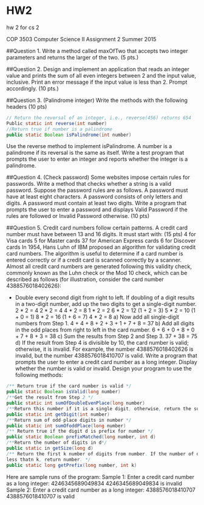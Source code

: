 # HW2
hw 2 for cs 2

COP 3503
Computer Science II
Assignment 2
Summer 2015


##Question 1. 
Write a method called maxOfTwo that accepts two integer parameters and returns the
larger of the two. (5 pts.)


##Question 2. 
Design and implement an application that reads an integer value and prints the sum of all
even integers between 2 and the input value, inclusive. Print an error message if the input
value is less than 2. Prompt accordingly. (10 pts.)


##Question 3. 
(Palindrome integer) Write the methods with the following headers (10 pts)
```java
// Return the reversal of an integer, i.e., reverse(456) returns 654
Public static int reverse(int number)
//Return true if number is a palindrome
public static Boolean isPalindrome(int number)
```
Use the reverse method to implement isPalindrome. A number is a palindrome if its
reversal is the same as itself. Write a test program that prompts the user to enter an integer
and reports whether the integer is a palindrome.


##Question 4. 
(Check password) Some websites impose certain rules for passwords. Write a method that
checks whether a string is a valid password. Suppose the password rules are as follows.
A password must have at least eight characters.
A password consists of only letters and digits.
A password must contain at least two digits.
Write a program that prompts the user to enter a password and displays Valid Password if
the rules are followed or Invalid Password otherwise. (10 pts)


##Question 5. 
Credit card numbers follow certain patterns. A credit card number must have between 13
and 16 digits. It must start with: (15 pts)
4 for Visa cards
5 for Master cards
37 for American Express cards
6 for Discover cards
In 1954, Hans Luhn of IBM proposed an algorithm for validating credit card numbers. The
algorithm is useful to determine if a card number is entered correctly or if a credit card is
scanned correctly by a scanner. Almost all credit card numbers are generated following this
validity check, commonly known as the Luhn check or the Mod 10 check, which can be
described as follows (for illustration, consider the card number 4388576018402626):
+ Double every second digit from right to left. If doubling of a digit results in a two-digit
number, add up the two digits to get a single-digit number.
2 * 2 = 4
2 * 2 = 4
4 * 2 = 8
1 * 2 = 2
6 * 2 = 12 (1 + 2 = 3)
5 * 2 = 10 (1 + 0 = 1)
8 * 2 = 16 (1 + 6 = 7)
4 * 2 = 8
a) Now add all single-digit numbers from Step 1.
4 + 4 + 8 + 2 + 3 + 1 + 7 + 8 = 37
b) Add all digits in the odd places from right to left in the card number.
 6 + 6 + 0 + 8 + 0 + 7 + 8 + 3 = 38
c) Sum the results from Step 2 and Step 3.
37 + 38 = 75
d) If the result from Step 4 is divisible by 10, the card number is valid; otherwise, it is
invalid. For example, the number 4388576018402626 is invalid, but the number
4388576018410707 is valid.
Write a program that prompts the user to enter a credit card number as a long integer.
Display whether the number is valid or invalid. Design your program to use the following
methods:
```java
/** Return true if the card number is valid */
public static Boolean isValid(long number)
/**Get the result from Step 2 */
public static int sumOfDoubleEvenPlace(long number)
/**Return this number if it is a single digit, otherwise, return the sum of the two digits */
public static int getDigit(int number)
/**Return sum of odd-place digits in number */
public static int sumOfoddPlace(long number)
/** Return true if the digit d is prefix for number */
public static Boolean prefixMatched(long number, int d)
/**Return the number of digits in d*/
public static in getSize(long d)
/** Return the first k number of digits from number. If the number of digits in number is
less thatn k, return number. */
public static long getPrefix(long number, int k)
```
Here are sample runs of the program:
Sample 1:
Enter a credit card number as a long integer: 4246345689049834
4246345689049834 is invalid
Sample 2:
Enter a credit card number as a long integer: 4388576018410707
4388576018410707 is valid
